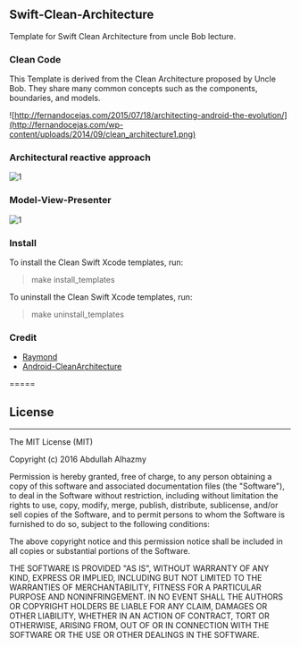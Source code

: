## Swift-Clean-Architecture
Template for Swift Clean Architecture from uncle Bob lecture.

### Clean Code
This Template is derived from the Clean Architecture proposed by Uncle Bob. They share many common concepts such as the components, boundaries, and models.

![http://fernandocejas.com/2015/07/18/architecting-android-the-evolution/](http://fernandocejas.com/wp-content/uploads/2014/09/clean_architecture1.png)

### Architectural reactive approach

![1](https://cloud.githubusercontent.com/assets/4659608/15095669/8564453e-14dc-11e6-8cbc-2afd74c76ddf.png)

### Model-View-Presenter

![1](http://cdn.macoscope.com/blog/wp-content/uploads/2015/12/diagram_2.png)

### Install
To install the Clean Swift Xcode templates, run:

> make install_templates

To uninstall the Clean Swift Xcode templates, run:

> make uninstall_templates

### Credit 
* [Raymond](http://clean-swift.com)
* [Android-CleanArchitecture](https://github.com/android10/Android-CleanArchitecture)

===== 


## License
------

The MIT License (MIT)

Copyright (c) 2016 Abdullah Alhazmy

Permission is hereby granted, free of charge, to any person obtaining a copy
of this software and associated documentation files (the "Software"), to deal
in the Software without restriction, including without limitation the rights
to use, copy, modify, merge, publish, distribute, sublicense, and/or sell
copies of the Software, and to permit persons to whom the Software is
furnished to do so, subject to the following conditions:

The above copyright notice and this permission notice shall be included in all
copies or substantial portions of the Software.

THE SOFTWARE IS PROVIDED "AS IS", WITHOUT WARRANTY OF ANY KIND, EXPRESS OR
IMPLIED, INCLUDING BUT NOT LIMITED TO THE WARRANTIES OF MERCHANTABILITY,
FITNESS FOR A PARTICULAR PURPOSE AND NONINFRINGEMENT. IN NO EVENT SHALL THE
AUTHORS OR COPYRIGHT HOLDERS BE LIABLE FOR ANY CLAIM, DAMAGES OR OTHER
LIABILITY, WHETHER IN AN ACTION OF CONTRACT, TORT OR OTHERWISE, ARISING FROM,
OUT OF OR IN CONNECTION WITH THE SOFTWARE OR THE USE OR OTHER DEALINGS IN THE
SOFTWARE.
